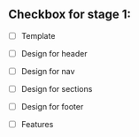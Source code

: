 
## Checkbox for stage 1:

- [ ] Template
- [ ] Design for header
- [ ] Design for nav
- [ ] Design for sections
- [ ] Design for footer
- [ ] Features



